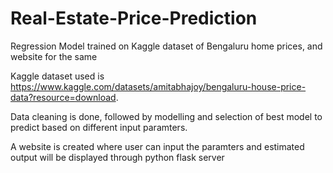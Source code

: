 # Real-Estate-Price-Prediction
Regression Model trained on Kaggle dataset of Bengaluru home prices, and website for the same

Kaggle dataset used is https://www.kaggle.com/datasets/amitabhajoy/bengaluru-house-price-data?resource=download.

Data cleaning is done, followed by modelling and selection of best model to predict based on different input paramters.

A website is created where user can input the paramters and estimated output will be displayed through python flask server
